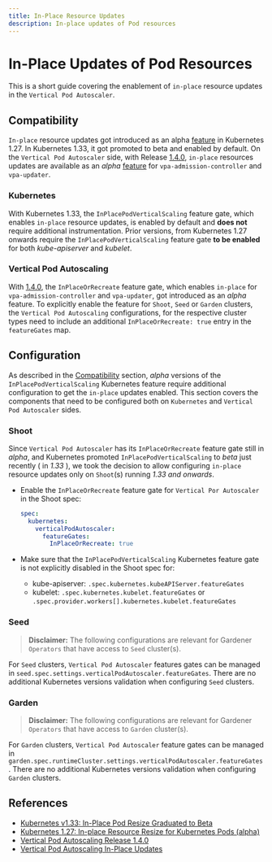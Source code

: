 ```yaml
---
title: In-Place Resource Updates
description: In-place updates of Pod resources
---
```


# In-Place Updates of Pod Resources

This is a short guide covering the enablement of `in-place` resource updates in the `Vertical Pod Autoscaler`.

## Compatibility

`In-place` resource updates got introduced as an alpha [feature](https://kubernetes.io/blog/2023/05/12/in-place-pod-resize-alpha/) in Kubernetes 1.27. In Kubernetes 1.33, it got promoted to beta and enabled by default.
On the `Vertical Pod Autoscaler` side, with Release [1.4.0](https://github.com/kubernetes/autoscaler/releases/tag/vertical-pod-autoscaler-1.4.0), `in-place` resources updates are available as an _alpha_ [feature](https://github.com/kubernetes/autoscaler/blob/master/vertical-pod-autoscaler/docs/features.md#in-place-updates-inplaceorrecreate) for `vpa-admission-controller` and `vpa-updater`.

### Kubernetes

With Kubernetes 1.33, the `InPlacePodVerticalScaling` feature gate, which enables `in-place` resource updates, is enabled by default and __does not__ require additional instrumentation. Prior versions, from Kubernetes 1.27 onwards require the `InPlacePodVerticalScaling` feature gate __to be enabled__ for both _kube-apiserver_ and _kubelet_.

### Vertical Pod Autoscaling

With [1.4.0](https://github.com/kubernetes/autoscaler/releases/tag/vertical-pod-autoscaler-1.4.0), the `InPlaceOrRecreate` feature gate, which enables `in-place` for `vpa-admission-controller` and `vpa-updater`, got introduced as an _alpha_ feature. To explicitly enable the feature for `Shoot`, `Seed` or `Garden` clusters, the `Vertical Pod Autoscaling` configurations, for the respective cluster types need to include an additional `InPlaceOrRecreate: true` entry in the `featureGates` map.

## Configuration

As described in the [Compatibility](#compatibility) section, _alpha_ versions of the `InPlacePodVerticalScaling` Kubernetes feature require additional configuration to get the `in-place` updates enabled. This section covers the components that need to be configured both on `Kubernetes` and `Vertical Pod Autoscaler` sides.

### Shoot

Since `Vertical Pod Autoscaler` has its `InPlaceOrRecreate` feature gate still in _alpha_, and Kubernetes promoted `InPlacePodVerticalScaling` to _beta_ just recently ( in _1.33_ ), we took the decision to allow configuring `in-place` resource updates only on `Shoot`(s) running _1.33 and onwards_.

- Enable the `InPlaceOrRecreate` feature gate for `Vertical Por Autoscaler` in the Shoot spec:

  ```yaml
  spec:
    kubernetes:
      verticalPodAutoscaler:
        featureGates:
          InPlaceOrRecreate: true
  ```

- Make sure that the `InPlacePodVerticalScaling` Kubernetes feature gate is not explicitly disabled in the Shoot spec for:
  - kube-apiserver: `.spec.kubernetes.kubeAPIServer.featureGates`
  - kubelet: `.spec.kubernetes.kubelet.featureGates` or `.spec.provider.workers[].kubernetes.kubelet.featureGates`

### Seed

> **Disclaimer:** The following configurations are relevant for Gardener `Operators` that have access to `Seed` cluster(s).

For `Seed` clusters, `Vertical Pod Autoscaler` features gates can be managed in `seed.spec.settings.verticalPodAutoscaler.featureGates`. There are no additional Kubernetes versions validation when configuring `Seed` clusters.

### Garden

> **Disclaimer:** The following configurations are relevant for Gardener `Operators` that have access to `Garden` cluster(s).

For `Garden` clusters, `Vertical Pod Autoscaler` feature gates can be managed in `garden.spec.runtimeCluster.settings.verticalPodAutoscaler.featureGates`. There are no additional Kubernetes versions validation when configuring `Garden` clusters.

## References

- [Kubernetes v1.33: In-Place Pod Resize Graduated to Beta](https://kubernetes.io/blog/2025/05/16/kubernetes-v1-33-in-place-pod-resize-beta/)
- [Kubernetes 1.27: In-place Resource Resize for Kubernetes Pods (alpha)](https://kubernetes.io/blog/2023/05/12/in-place-pod-resize-alpha/)
- [Vertical Pod Autoscaling Release 1.4.0](https://github.com/kubernetes/autoscaler/releases/tag/vertical-pod-autoscaler-1.4.0)
- [Vertical Pod Autoscaling In-Place Updates](https://github.com/kubernetes/autoscaler/blob/master/vertical-pod-autoscaler/docs/features.md#in-place-updates-inplaceorrecreate)
